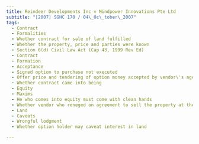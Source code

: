 ```yaml
---
title: Reindeer Developments Inc v Mindpower Innovations Pte Ltd 
subtitle: "[2007] SGHC 170 / 04\_Oc\_tober\_2007"
tags:
  - Contract
  - Formalities
  - Whether contract for sale of land fulfilled
  - Whether the property, price and parties were known
  - Section 6(d) Civil Law Act (Cap 43, 1999 Rev Ed)
  - Contract
  - Formation
  - Acceptance
  - Signed option to purchase not executed
  - Offer price and tendering of option money accepted by vendor\'s agent
  - Whether contract came into being
  - Equity
  - Maxims
  - He who comes into equity must come with clean hands
  - Whether vendor who reneged on agreement to sell the property at the offer price because a higher price could be obtained elsewhere came to the court with clean hands
  - Land
  - Caveats
  - Wrongful lodgment
  - Whether option holder may caveat interest in land

---
```


